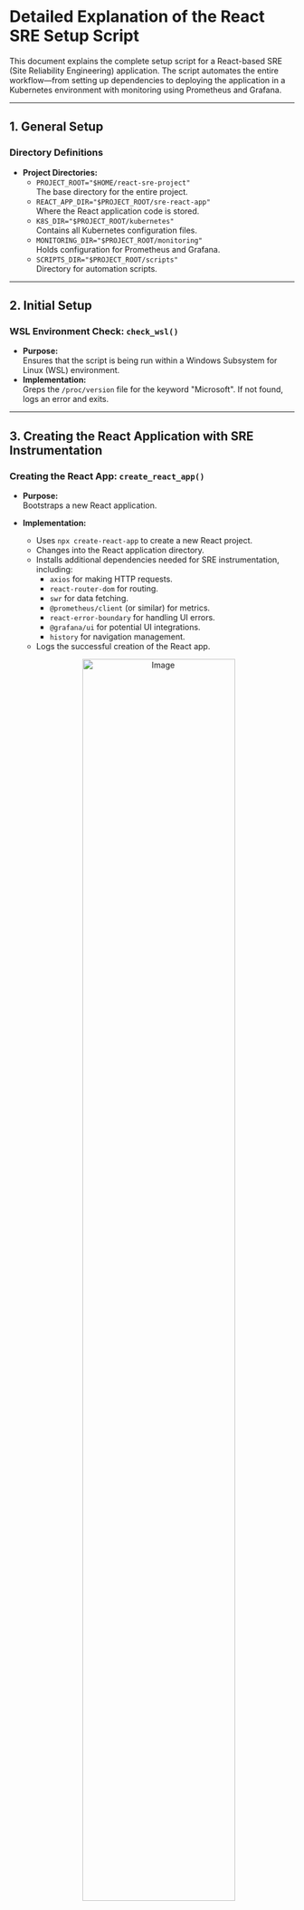 # Detailed Explanation of the React SRE Setup Script

This document explains the complete setup script for a React-based SRE (Site Reliability Engineering) application. The script automates the entire workflow—from setting up dependencies to deploying the application in a Kubernetes environment with monitoring using Prometheus and Grafana.

---

## 1. General Setup

### Directory Definitions
- **Project Directories:**  
  - `PROJECT_ROOT="$HOME/react-sre-project"`  
    The base directory for the entire project.
  - `REACT_APP_DIR="$PROJECT_ROOT/sre-react-app"`  
    Where the React application code is stored.
  - `K8S_DIR="$PROJECT_ROOT/kubernetes"`  
    Contains all Kubernetes configuration files.
  - `MONITORING_DIR="$PROJECT_ROOT/monitoring"`  
    Holds configuration for Prometheus and Grafana.
  - `SCRIPTS_DIR="$PROJECT_ROOT/scripts"`  
    Directory for automation scripts.
---

## 2. Initial Setup

### WSL Environment Check: `check_wsl()`
- **Purpose:**  
  Ensures that the script is being run within a Windows Subsystem for Linux (WSL) environment.
- **Implementation:**  
  Greps the `/proc/version` file for the keyword "Microsoft". If not found, logs an error and exits.
---

## 3. Creating the React Application with SRE Instrumentation

### Creating the React App: `create_react_app()`
- **Purpose:**  
  Bootstraps a new React application.
- **Implementation:**  
  - Uses `npx create-react-app` to create a new React project.
  - Changes into the React application directory.
  - Installs additional dependencies needed for SRE instrumentation, including:
    - `axios` for making HTTP requests.
    - `react-router-dom` for routing.
    - `swr` for data fetching.
    - `@prometheus/client` (or similar) for metrics.
    - `react-error-boundary` for handling UI errors.
    - `@grafana/ui` for potential UI integrations.
    - `history` for navigation management.
  - Logs the successful creation of the React app.
 
  <p align="center">
  <img src="../images/day-28/screenshot2.jpg" width="75%" alt="Image">
</p>

### Adding SRE Instrumentation: `create_react_sre_files()`
- **Purpose:**  
  Adds custom components and services to the React app for monitoring and error handling.
- **Components and Services:**
  - **HealthCheck Component (`HealthCheck.jsx`):**
    - Periodically fetches the `/api/health` endpoint.
    - Displays backend health status, uptime, and dependency statuses.
  - **ErrorBoundary Component (`ErrorBoundary.jsx`):**
    - Catches JavaScript errors in child components.
    - Displays a fallback UI and logs errors via the SRE metrics system.
  - **Metrics Service (`metrics.js`):**
    - **Counter Class:**  
      - Maintains a counter value and sends increment events to the backend.
    - **Gauge Class:**  
      - Tracks a variable value (e.g., memory usage) and sends updates.
    - **Histogram Class:**  
      - Records observations (e.g., page load times) and sends data to the backend.
    - Sends data using `navigator.sendBeacon` to the `/api/metrics` endpoint.
  - **App Component (`App.js`):**
    - Sets up routing for the app (Home, Dashboard, Error Test).
    - Integrates the HealthCheck and ErrorBoundary components.
    - Uses the metrics service to track navigation events and trigger error reporting.
---

## 6. Kubernetes Configuration

### Base Kubernetes Files
- **Namespace (`namespace.yaml`):**  
  Defines a dedicated namespace `react-sre-app` for the application.
  
- **Deployment (`deployment.yaml`):**  
  - Specifies how the React application is deployed:
    - **Replicas:** Default set to 2.
    - **Container Image:** Uses the `react-sre-app:latest` image.
    - **Ports:** Exposes port 3000.
    - **Resource Limits:** Sets CPU and memory limits/requests.
    - **Probes:** Configures readiness and liveness probes using the `/health` endpoint.
    - **Prometheus Annotations:** Adds annotations (`prometheus.io/scrape`, etc.) for metric scraping.
  
- **Service (`service.yaml`):**  
  Exposes the deployment via a ClusterIP service on port 80.
  
- **Ingress (`ingress.yaml`):**  
  Configures external access using an Ingress resource with Nginx, rewriting paths appropriately.
  
- **Kustomization (`kustomization.yaml`):**  
  Lists all the above resources for deployment using Kustomize.

### Overlay Configurations
- **Dev Overlay (`overlays/dev`):**
  - **Replica Count Patch (`replica-count.yaml`):**  
    Reduces the replica count (e.g., to 1) for a development environment.
  - **Resource Limits Patch (`resource-limits.yaml`):**  
    Adjusts resource limits to lower values suitable for development.
  - **Kustomization File:**  
    Applies patches to the base configuration and adds a name prefix (e.g., `dev-`).

- **Prod Overlay (`overlays/prod`):**
  - **Replica Count Patch (`replica-count.yaml`):**  
    Increases the replica count (e.g., to 3) for production.
  - **Resource Limits Patch (`resource-limits.yaml`):**  
    Sets higher resource limits to handle production loads.
  - **Kustomization File:**  
    Applies these patches and adds a name prefix (e.g., `prod-`).

### Dockerfile and Nginx Configuration
- **Dockerfile for React App:**
  - **Build Stage:**  
    Uses a Node.js Alpine image to install dependencies and build the React app.
  - **Production Stage:**  
    Uses an Nginx Alpine image to serve the built application.
  - **Health Check and Metrics:**  
    Copies a custom `nginx.conf` and creates a health check endpoint at `/health` and a metrics endpoint at `/metrics` (which returns mock Prometheus metrics).

- **Nginx Configuration (`nginx.conf`):**
  - Configures Nginx to:
    - Serve static files for the React application.
    - Expose the `/health` endpoint returning a JSON status.
    - Expose the `/metrics` endpoint with sample Prometheus metrics.
    - Define error pages for HTTP 404 and 50x errors.

---

## 7. Monitoring Configuration

### Prometheus Configuration
- **Prometheus YAML (`prometheus.yaml`):**
  - **Global Settings:**  
    Sets scrape interval, evaluation interval, and scrape timeout.
  - **Alerting:**  
    Configures Alertmanager with static configurations.
  - **Scrape Configs:**  
    Defines jobs for scraping metrics from Prometheus itself and the React SRE app (using Kubernetes service discovery and relabeling rules).
  
- **Alert Rules (`alert-rules.yaml`):**
  - Specifies alerts for:
    - High error rate: Triggers if HTTP 5xx errors exceed 5% of total requests.
    - High response time: Alerts when the 95th percentile response time exceeds 1 second.
    - High memory usage: Alerts when memory usage exceeds 85% of the limit.

- **Kubernetes ConfigMap:**  
  Creates a ConfigMap (`prometheus-config`) that contains the Prometheus configuration and alert rules, which is mounted into the Prometheus pod.

### Grafana Configuration
- **Datasource Configuration (`datasource.yaml`):**  
  Configures Prometheus as the default data source in Grafana.
  
- **Dashboard Configuration (`react-sre-dashboard.json`):**  
  A prebuilt dashboard JSON file that defines various panels to visualize:
  - HTTP request rates.
  - Response times (using histogram quantiles).
  - Error rates, memory usage, CPU usage.
  - Pod availability.
  
- **Kubernetes Deployment for Grafana:**  
  Deploys Grafana in the `monitoring` namespace using a ConfigMap to provision datasources and dashboards. A Service is defined to expose Grafana on port 3000.

---

## Conclusion

This setup script automates the complete workflow for a React-based SRE application:
- **Environment Preparation:**  
  Installing system dependencies, setting up Python virtual environments, and configuring Node.js and Kubernetes tools.
- **Application Build and Instrumentation:**  
  Creating a React application with integrated monitoring components (health checks, error boundaries, and custom metrics).
- **Kubernetes Deployment:**  
  Using base YAML files and environment-specific overlays (dev and prod) to deploy the application.
- **Monitoring Setup:**  
  Configuring Prometheus to scrape metrics and Grafana to visualize them.
- **Automation Scripts:**  
  Providing scripts to control Minikube and deploy the application reliably.

This detailed explanation should help you understand how each part of the code contributes to the overall setup and operation of the React SRE application.
